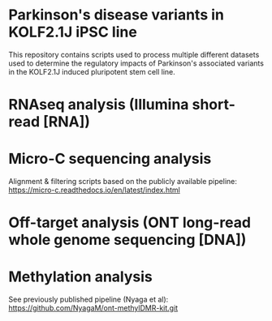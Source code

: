 # Parkinson's disease variants in KOLF2.1J iPSC line

This repository contains scripts used to process multiple different datasets used to determine the regulatory impacts of Parkinson's associated variants in the KOLF2.1J induced pluripotent stem cell line.

# RNAseq analysis (Illumina short-read [RNA])

# Micro-C sequencing analysis

Alignment & filtering scripts based on the publicly available pipeline: https://micro-c.readthedocs.io/en/latest/index.html

# Off-target analysis (ONT long-read whole genome sequencing [DNA])

# Methylation analysis

See previously published pipeline (Nyaga et al): https://github.com/NyagaM/ont-methylDMR-kit.git 
